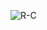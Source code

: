 ![R-C](https://user-images.githubusercontent.com/57553691/146363581-456e6421-bbb8-4c6a-826e-410f77129b06.jpg)
